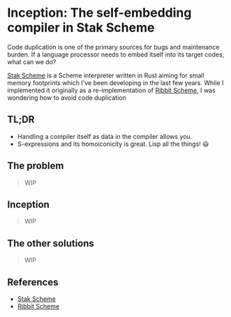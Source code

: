 # Inception: The self-embedding compiler in Stak Scheme

Code duplication is one of the primary sources for bugs and maintenance burden. If a language processor needs to embed itself into its target codes, what can we do?

[Stak Scheme][stak] is a Scheme interpreter written in Rust aiming for small memory footprints which I've been developing in the last few years.
While I implemented it originally as a re-implementation of [Ribbit Scheme][ribbit], I was wondering how to avoid code duplication

## TL;DR

- Handling a compiler itself as data in the compiler allows you.
- S-expressions and its homoiconicity is great. Lisp all the things! 😃

## The problem

> WIP

## Inception

> WIP

## The other solutions

> WIP

## References

- [Stak Scheme][stak]
- [Ribbit Scheme][ribbit]

[stak]: https://github.com/raviqqe/stak
[ribbit]: https://github.com/udem-dlteam/ribbit
